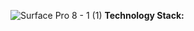 ![Surface Pro 8 - 1 (1)](https://user-images.githubusercontent.com/74500494/210315548-fab6709d-f0fd-4bef-92e2-faca20e97a9c.jpg)
<b>Technology Stack:</b>
